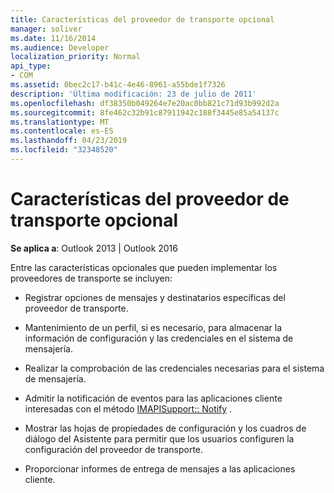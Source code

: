 ```yaml
---
title: Características del proveedor de transporte opcional
manager: soliver
ms.date: 11/16/2014
ms.audience: Developer
localization_priority: Normal
api_type:
- COM
ms.assetid: 0bec2c17-b41c-4e46-8961-a55bde1f7326
description: 'Última modificación: 23 de julio de 2011'
ms.openlocfilehash: df38350b049264e7e20ac0bb821c71d93b992d2a
ms.sourcegitcommit: 8fe462c32b91c87911942c188f3445e85a54137c
ms.translationtype: MT
ms.contentlocale: es-ES
ms.lasthandoff: 04/23/2019
ms.locfileid: "32348520"
---
```

# <a name="optional-transport-provider-features"></a>Características del proveedor de transporte opcional

  
  
**Se aplica a**: Outlook 2013 | Outlook 2016 
  
Entre las características opcionales que pueden implementar los proveedores de transporte se incluyen:
  
- Registrar opciones de mensajes y destinatarios específicas del proveedor de transporte.
    
- Mantenimiento de un perfil, si es necesario, para almacenar la información de configuración y las credenciales en el sistema de mensajería.
    
- Realizar la comprobación de las credenciales necesarias para el sistema de mensajería.
    
- Admitir la notificación de eventos para las aplicaciones cliente interesadas con el método [IMAPISupport:: Notify](imapisupport-notify.md) . 
    
- Mostrar las hojas de propiedades de configuración y los cuadros de diálogo del Asistente para permitir que los usuarios configuren la configuración del proveedor de transporte.
    
- Proporcionar informes de entrega de mensajes a las aplicaciones cliente.
    

